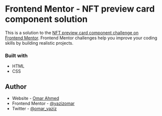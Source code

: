 # Frontend Mentor - NFT preview card component solution

This is a solution to the [NFT preview card component challenge on Frontend Mentor](https://www.frontendmentor.io/challenges/nft-preview-card-component-SbdUL_w0U). Frontend Mentor challenges help you improve your coding skills by building realistic projects. 

### Built with

- HTML
- CSS 

## Author

- Website - [Omar Ahmed](https://github.com/yazizomar)
- Frontend Mentor - [@yazizomar](https://www.frontendmentor.io/profile/yazizomar)
- Twitter - [@omar_yaziz](https://www.twitter.com/omar_yaziz)
